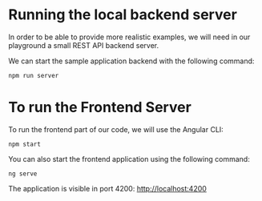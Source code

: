 # Running the local backend server

In order to be able to provide more realistic examples, we will need in our playground a small REST API backend server. 

We can start the sample application backend with the following command:

    npm run server

# To run the Frontend Server

To run the frontend part of our code, we will use the Angular CLI:

    npm start

You can also start the frontend application using the following command:

    ng serve

The application is visible in port 4200: [http://localhost:4200](http://localhost:4200)



